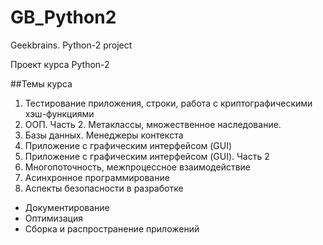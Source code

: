 # GB_Python2
Geekbrains. Python-2 project

Проект курса Python-2

##Темы курса

1. Тестирование приложения, строки, работа с криптографическими хэш-функциями
2. ООП. Часть 2. Метаклассы, множественное наследование.
3. Базы данных. Менеджеры контекста
4. Приложение с графическим интерфейсом (GUI)
5. Приложение с графическим интерфейсом (GUI). Часть 2
6. Многопоточность, межпроцессное взаимодействие
7. Асинхронное программирование
8. Аспекты безопасности в разработке

* Документирование
* Оптимизация
* Сборка и распространение приложений

